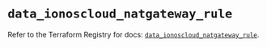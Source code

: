 # `data_ionoscloud_natgateway_rule`

Refer to the Terraform Registry for docs: [`data_ionoscloud_natgateway_rule`](https://registry.terraform.io/providers/ionos-cloud/ionoscloud/6.5.8/docs/data-sources/natgateway_rule).
